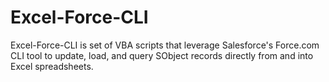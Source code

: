 # Excel-Force-CLI
Excel-Force-CLI is set of VBA scripts that leverage Salesforce's Force.com CLI tool to update, load, and query SObject records directly from and into Excel spreadsheets.

